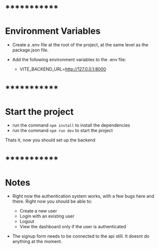 # **\*\*\*\***\*\*\***\*\*\*\***
# Environment Variables

- Create a .env file at the root of the project, at the same level as the package.json file.
- Add the following environment variables to the .env file:

  - VITE_BACKEND_URL=http://127.0.0.1:8000


# **\*\*\*\***\*\*\***\*\*\*\***
# Start the project

- run the command `npm install` to install the dependencies
- run the command `npm run dev` to start the project

Thats it, now you should set up the backend

# **\*\*\*\***\*\*\***\*\*\*\***
# Notes

- Right now the authentication system works, with a few bugs here and there. Right now you should be able to:
  - Create a new user
  - Login with an existing user
  - Logout
  - View the dashboard only if the user is authenticated

- The signup form needs to be connected to the api still. It doesnt do anything at the moment.